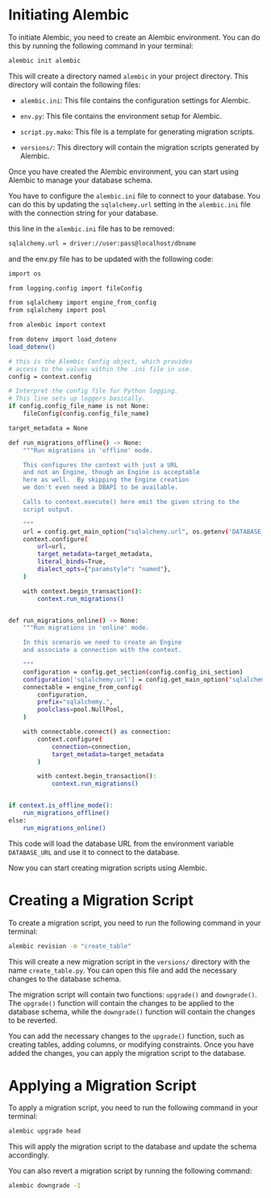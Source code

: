 # Initiating Alembic

To initiate Alembic, you need to create an Alembic environment. You can do this by running the following command in your terminal:

```sh
alembic init alembic
```

This will create a directory named `alembic` in your project directory. This directory will contain the following files:

- `alembic.ini`: This file contains the configuration settings for Alembic.

- `env.py`: This file contains the environment setup for Alembic.

- `script.py.mako`: This file is a template for generating migration scripts.

- `versions/`: This directory will contain the migration scripts generated by Alembic.

Once you have created the Alembic environment, you can start using Alembic to manage your database schema.

You have to configure the `alembic.ini` file to connect to your database. You can do this by updating the `sqlalchemy.url` setting in the `alembic.ini` file with the connection string for your database.

this line in the `alembic.ini` file has to be removed:

```sh
sqlalchemy.url = driver://user:pass@localhost/dbname
```

and the env.py file has to be updated with the following code:

```sh
import os

from logging.config import fileConfig

from sqlalchemy import engine_from_config
from sqlalchemy import pool

from alembic import context

from dotenv import load_dotenv
load_dotenv()

# this is the Alembic Config object, which provides
# access to the values within the .ini file in use.
config = context.config

# Interpret the config file for Python logging.
# This line sets up loggers basically.
if config.config_file_name is not None:
    fileConfig(config.config_file_name)

target_metadata = None

def run_migrations_offline() -> None:
    """Run migrations in 'offline' mode.

    This configures the context with just a URL
    and not an Engine, though an Engine is acceptable
    here as well.  By skipping the Engine creation
    we don't even need a DBAPI to be available.

    Calls to context.execute() here emit the given string to the
    script output.

    """
    url = config.get_main_option("sqlalchemy.url", os.getenv('DATABASE_URL'))
    context.configure(
        url=url,
        target_metadata=target_metadata,
        literal_binds=True,
        dialect_opts={"paramstyle": "named"},
    )

    with context.begin_transaction():
        context.run_migrations()


def run_migrations_online() -> None:
    """Run migrations in 'online' mode.

    In this scenario we need to create an Engine
    and associate a connection with the context.

    """
    configuration = config.get_section(config.config_ini_section)
    configuration['sqlalchemy.url'] = config.get_main_option("sqlalchemy.url", os.getenv('DATABASE_URL'))
    connectable = engine_from_config(
        configuration,
        prefix="sqlalchemy.",
        poolclass=pool.NullPool,
    )

    with connectable.connect() as connection:
        context.configure(
            connection=connection,
            target_metadata=target_metadata
        )

        with context.begin_transaction():
            context.run_migrations()


if context.is_offline_mode():
    run_migrations_offline()
else:
    run_migrations_online()
```

This code will load the database URL from the environment variable `DATABASE_URL` and use it to connect to the database.

Now you can start creating migration scripts using Alembic.

# Creating a Migration Script

To create a migration script, you need to run the following command in your terminal:

```sh
alembic revision -m "create_table"
```

This will create a new migration script in the `versions/` directory with the name `create_table.py`. You can open this file and add the necessary changes to the database schema.

The migration script will contain two functions: `upgrade()` and `downgrade()`. The `upgrade()` function will contain the changes to be applied to the database schema, while the `downgrade()` function will contain the changes to be reverted.

You can add the necessary changes to the `upgrade()` function, such as creating tables, adding columns, or modifying constraints. Once you have added the changes, you can apply the migration script to the database.

# Applying a Migration Script

To apply a migration script, you need to run the following command in your terminal:

```sh
alembic upgrade head
```

This will apply the migration script to the database and update the schema accordingly.

You can also revert a migration script by running the following command:

```sh
alembic downgrade -1
```